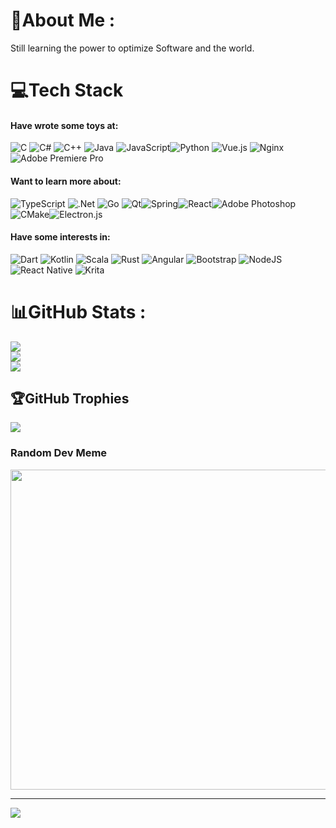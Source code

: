 # 💫About Me :
Still learning the power to optimize Software and the world.

# 💻Tech Stack
#### Have wrote some toys at:
![C](https://img.shields.io/badge/c-%2300599C.svg?style=for-the-badge&logo=c&logoColor=white) ![C#](https://img.shields.io/badge/c%23-%23239120.svg?style=for-the-badge&logo=c-sharp&logoColor=white) ![C++](https://img.shields.io/badge/c++-%2300599C.svg?style=for-the-badge&logo=c%2B%2B&logoColor=white) ![Java](https://img.shields.io/badge/java-%23ED8B00.svg?style=for-the-badge&logo=java&logoColor=white) ![JavaScript](https://img.shields.io/badge/javascript-%23323330.svg?style=for-the-badge&logo=javascript&logoColor=%23F7DF1E)![Python](https://img.shields.io/badge/python-3670A0?style=for-the-badge&logo=python&logoColor=ffdd54)  ![Vue.js](https://img.shields.io/badge/vuejs-%2335495e.svg?style=for-the-badge&logo=vuedotjs&logoColor=%234FC08D)  ![Nginx](https://img.shields.io/badge/nginx-%23009639.svg?style=for-the-badge&logo=nginx&logoColor=white)![Adobe Premiere Pro](https://img.shields.io/badge/Adobe%20Premiere%20Pro-9999FF.svg?style=for-the-badge&logo=Adobe%20Premiere%20Pro&logoColor=white)

#### Want to learn more about:
![TypeScript](https://img.shields.io/badge/typescript-%23007ACC.svg?style=for-the-badge&logo=typescript&logoColor=white)  ![.Net](https://img.shields.io/badge/.NET-5C2D91?style=for-the-badge&logo=.net&logoColor=white) ![Go](https://img.shields.io/badge/go-%2300ADD8.svg?style=for-the-badge&logo=go&logoColor=white) ![Qt](https://img.shields.io/badge/Qt-%23217346.svg?style=for-the-badge&logo=Qt&logoColor=white)![Spring](https://img.shields.io/badge/spring-%236DB33F.svg?style=for-the-badge&logo=spring&logoColor=white)![React](https://img.shields.io/badge/react-%2320232a.svg?style=for-the-badge&logo=react&logoColor=%2361DAFB)![Adobe Photoshop](https://img.shields.io/badge/adobephotoshop-%2331A8FF.svg?style=for-the-badge&logo=adobephotoshop&logoColor=white)  ![CMake](https://img.shields.io/badge/CMake-%23008FBA.svg?style=for-the-badge&logo=cmake&logoColor=white)![Electron.js](https://img.shields.io/badge/Electron-191970?style=for-the-badge&logo=Electron&logoColor=white)
#### Have some interests in:
![Dart](https://img.shields.io/badge/dart-%230175C2.svg?style=for-the-badge&logo=dart&logoColor=white)  ![Kotlin](https://img.shields.io/badge/kotlin-%230095D5.svg?style=for-the-badge&logo=kotlin&logoColor=white) ![Scala](https://img.shields.io/badge/scala-%23DC322F.svg?style=for-the-badge&logo=scala&logoColor=white) ![Rust](https://img.shields.io/badge/rust-%23000000.svg?style=for-the-badge&logo=rust&logoColor=white)  ![Angular](https://img.shields.io/badge/angular-%23DD0031.svg?style=for-the-badge&logo=angular&logoColor=white) ![Bootstrap](https://img.shields.io/badge/bootstrap-%23563D7C.svg?style=for-the-badge&logo=bootstrap&logoColor=white)  ![NodeJS](https://img.shields.io/badge/node.js-6DA55F?style=for-the-badge&logo=node.js&logoColor=white)  ![React Native](https://img.shields.io/badge/react_native-%2320232a.svg?style=for-the-badge&logo=react&logoColor=%2361DAFB) ![Krita](https://img.shields.io/badge/Krita-203759?style=for-the-badge&logo=krita&logoColor=EEF37B) 
# 📊GitHub Stats :
![](https://github-readme-stats.vercel.app/api?username=Pudrick&theme=radical&hide_border=true&include_all_commits=false&count_private=true)<br/>
![](https://github-readme-streak-stats.herokuapp.com/?user=Pudrick&theme=radical&hide_border=true)<br/>
![](https://github-readme-stats.vercel.app/api/top-langs/?username=Pudrick&theme=radical&hide_border=true&include_all_commits=false&count_private=true&layout=compact)

## 🏆GitHub Trophies
![](https://github-profile-trophy.vercel.app/?username=Pudrick&theme=flat&no-frame=true&no-bg=true&margin-w=4)

### Random Dev Meme
<img src="https://random-memer.herokuapp.com/" width="512px"/>

---
[![](https://visitcount.itsvg.in/api?id=Pudrick&icon=0&color=0)](https://visitcount.itsvg.in)
